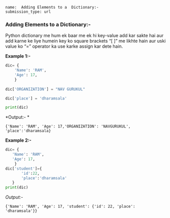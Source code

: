 ```ngMeta
name:  Adding Elements to a  Dictionary:-
submission_type: url
```

### Adding Elements to a  Dictionary:-

Python dictionary me hum ek baar me ek hi key-value add kar sakte hai aur add karne ke liye humein key ko square brackets “[ ]” me likhte hain aur uski value ko “=” operator ka use karke assign kar dete hain.

**Example 1:-** 
```python
dic= {
    'Name': 'RAM', 
    'Age': 17,
    }
    
dic['ORGANIZATION'] = "NAV GURUKUL"

dic['place'] = 'dharamsala'

print(dic)
 ```
*Output:- * 

`{'Name': 'RAM', 'Age': 17,'ORGANIZATION': 'NAVGURUKUL', 'place':'dharamsala}`


**Example 2:-**
   	 
 ```python   
dic= {
    'Name': 'RAM',
    'Age': 17,
     }
dic['student']={
        'id':22, 
        'place':'dharamsala'
    }
print(dic)
 ```
    
*Output:-*

`{'Name': 'RAM', 'Age': 17, 'student': {'id': 22, 'place': 'dharamsala'}}`
   	 

